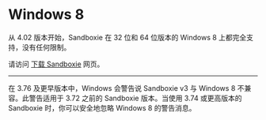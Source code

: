 # Windows 8

从 4.02 版本开始，Sandboxie 在 32 位和 64 位版本的 Windows 8 上都完全支持，没有任何限制。

请访问 [下载 Sandboxie](https://github.com/sandboxie-plus/Sandboxie/releases) 网页。

* * *

在 3.76 及更早版本中，Windows 会警告说 Sandboxie v3 与 Windows 8 不兼容。此警告适用于 3.72 之前的 Sandboxie 版本。当使用 3.74 或更高版本的 Sandboxie 时，你可以安全地忽略 Windows 8 的警告消息。
